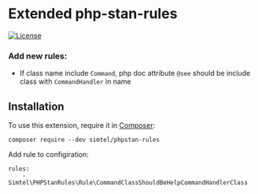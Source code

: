 # Extended php-stan-rules
[![License](https://poser.pugx.org/phpstan/phpstan-strict-rules/license)](https://packagist.org/packages/phpstan/phpstan-strict-rules)

### Add new rules:
 - If class name include `Command`, php doc attribute `@see` should be include class with `CommandHandler` in name


## Installation

To use this extension, require it in [Composer](https://getcomposer.org/):

```
composer require --dev simtel/phpstan-rules
```

Add rule to configiration:

```
rules:
    - Simtel\PHPStanRules\Rule\CommandClassShouldBeHelpCommandHandlerClass
```
